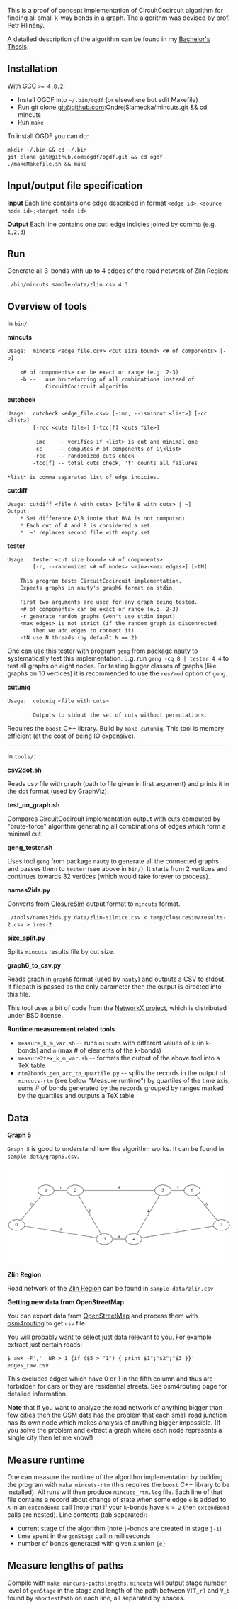 This is a proof of concept implementation of CircuitCocircuit algorithm for finding all small k-way bonds in a graph. The algorithm was devised by prof. Petr Hliněný.

A detailed description of the algorithm can be found in my [Bachelor's Thesis](http://www.slamecka.cz/fi/bc_thesis/).

Installation
------------

With GCC `>= 4.8.2`:

* Install OGDF into `~/.bin/ogdf` (or elsewhere but edit Makefile)
* Run git clone git@github.com:OndrejSlamecka/mincuts.git && cd mincuts
* Run `make`

To install OGDF you can do:

	mkdir ~/.bin && cd ~/.bin
	git clone git@github.com:ogdf/ogdf.git && cd ogdf
	./makeMakefile.sh && make


Input/output file specification
-------------------------------

**Input** Each line contains one edge described in format `<edge id>;<source node id>;<target node id>`

**Output** Each line contains one cut: edge indicies joined by comma (e.g. `1,2,3`)

Run
---

Generate all 3-bonds with up to 4 edges of the road network of Zlin Region:


	./bin/mincuts sample-data/zlin.csv 4 3



Overview of tools
-----------------

In `bin/`:

**mincuts**

	Usage:	mincuts <edge_file.csv> <cut size bound> <# of components> [-b]

		<# of components> can be exact or range (e.g. 2-3)
		-b --	use bruteforcing of all combinations instead of
				CircuitCocircuit algorithm


**cutcheck**

	Usage:	cutcheck <edge_file.csv> [-imc, --ismincut <list>] [-cc <list>]
			[-rcc <cuts file>] [-tcc[f] <cuts file>]

			-imc    -- verifies if <list> is cut and minimal one
			-cc     -- computes # of components of G\<list>
			-rcc    -- randomized cuts check
			-tcc[f] -- total cuts check, 'f' counts all failures

	*list* is comma separated list of edge indicies.

**cutdiff**

	Usage: cutdiff <file A with cuts> [<file B with cuts> | ~]
	Output:
		* Set difference A\B (note that B\A is not computed)
		* Each cut of A and B is considered a set
		* '~' replaces second file with empty set

**tester**

	Usage:	tester <cut size bound> <# of components>
			[-r, --randomized <# of nodes> <min>-<max edges>] [-tN]

		This program tests CircuitCocircuit implementation.
		Expects graphs in nauty's graph6 format on stdin.

		First two arguments are used for any graph being tested.
		<# of components> can be exact or range (e.g. 2-3)
		-r generate random graphs (won't use stdin input)
		<max edges> is not strict (if the random graph is disconnected
			then we add edges to connect it)
		-tN use N threads (by default N == 2)

One can use this tester with program `geng` from package [nauty](http://pallini.di.uniroma1.it/) to systematically test this implementation. E.g. run `geng -cq 8 | tester 4 4` to test all graphs on eight nodes. For testing bigger classes of graphs (like graphs on 10 vertices) it is recommended to use the `res/mod` option of `geng`.

**cutuniq**

	Usage:	cutuniq <file with cuts>

			Outputs to stdout the set of cuts without permutations.

Requires the `boost` C++ library. Build by `make cutuniq`. This tool is memory efficient (at the cost of being IO expensive).

-----------

In `tools/`:

**csv2dot.sh**

Reads csv file with graph (path to file given in first argument) and prints it in the dot format (used by GraphViz).

**test_on_graph.sh**

Compares CircuitCocircuit implementation output with cuts computed by "brute-force" algorithm generating all combinations of edges which form a minimal cut.

**geng_tester.sh**

Uses tool `geng` from package `nauty` to generate all the connected graphs and passes them to `tester` (see above in `bin/`). It starts from 2 vertices and continues towards 32 vertices (which would take forever to process).

**names2ids.py**

Converts from [ClosureSim](http://www.fi.muni.cz/~xsvobo38/closuresim/) output format to `mincuts` format.

	./tools/names2ids.py data/zlin-silnice.csv < temp/closuresim/results-2.csv > ires-2


**size_split.py**

Splits `mincuts` results file by cut size.

**graph6_to_csv.py**

Reads graph in `graph6` format (used by `nauty`) and outputs a CSV to stdout. If filepath is passed as the only parameter then the output is directed into this file.

This tool uses a bit of code from the [NetworkX project](https://networkx.github.io/), which is distributed under BSD license.

**Runtime measurement related tools**

* `measure_k_m_var.sh` -- runs `mincuts` with different values of `k` (in `k`-bonds) and `m` (max # of elements of the `k`-bonds)
* `measure2tex_k_m_var.sh` -- formats the output of the above tool into a TeX table
* `rtm2bonds_gen_acc_to_quartile.py` -- splits the records in the output of `mincuts-rtm` (see below "Measure runtime") by quartiles of the time axis, sums # of bonds generated by the records grouped by ranges marked by the quartiles and outputs a TeX table

Data
----

**Graph 5**

`Graph 5` is good to understand how the algorithm works. It can be found in `sample-data/graph5.csv`.

![Graph 5](sample-data/graph5.png)

**Zlín Region**

Road network of the [Zlín Region](http://en.wikipedia.org/wiki/Zl%C3%ADn_Region) can be found in `sample-data/zlin.csv`

**Getting new data from OpenStreetMap**

You can export data from [OpenStreetMap](https://www.openstreetmap.org/) and process them with [osm4routing](https://github.com/Tristramg/osm4routing) to get `csv` file.

You will probably want to select just data relevant to you. For example extract just certain roads:

	$ awk -F',' 'NR > 1 {if ($5 > "1") { print $1";"$2";"$3 }}' edges_raw.csv

This excludes edges which have 0 or 1 in the fifth column and thus are forbidden for cars or they are residential streets. See osm4routing page for detailed information.

**Note** that if you want to analyze the road network of anything bigger than few cities then the OSM data has the problem that each small road junction has its own node which makes analysis of anything bigger impossible. (If you solve the problem and extract a graph where each node represents a single city then let me know!)

Measure runtime
---------------

One can measure the runtime of the algorithm implementation by building the program with `make mincuts-rtm` (this requires the `boost` C++ library to be installed). All runs will then produce `mincuts_rtm.log` file. Each line of that file contains a record about change of state when some edge `e` is added to `X` in an `extendBond` call (note that if your `k`-bonds have `k > 2` then `extendBond` calls are nested). Line contents (tab separated):

* current stage of the algorithm (note `j`-bonds are created in stage `j-1`)
* time spent in the `genStage` call in milliseconds
* number of bonds generated with given `X` union `{e}`

Measure lengths of paths
------------------------

Compile with `make mincurs-pathslengths`. `mincuts` will output stage number, level of `genStage` in the stage and length of the path between `V(T_r)` and `V_b` found by `shortestPath` on each line, all separated by spaces.
